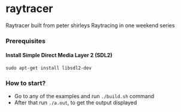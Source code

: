 # raytracer
Raytracer built from peter shirleys Raytracing in one weekend series


### Prerequisites

#### Install Simple Direct Media Layer 2 (SDL2)
``` sudo apt-get install libsdl2-dev ```

### How to start?
- Go to any of the examples and run `./build.sh` command
- After that run `./a.out`, to get the output displayed
